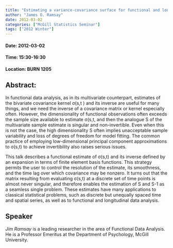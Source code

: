 ```yaml
---
title: "Estimating a variance-covariance surface for functional and longitudinal data"
author: "James O. Ramsay"
date: 2012-03-02
categories: ["McGill Statistics Seminar"]
tags: ["2012 Winter"]
---
```


#### Date: 2012-03-02
#### Time: 15:30-16:30
#### Location: BURN 1205

## Abstract:

	
	
In functional data analysis, as in its multivariate counterpart, estimates of the bivariate covariance kernel σ(s,t ) and its inverse are useful for many things, and we need the inverse of a covariance matrix or kernel especially often.  However, the dimensionality of functional observations often exceeds the sample size available to estimate σ(s,t, and then the analogue S of the multivariate sample estimate is singular and non-invertible.   Even when this is not the case, the high dimensionality S often implies unacceptable sample variability and loss of degrees of freedom for model fitting.   The common practice of employing low-dimensional principal component approximations to σ(s,t) to achieve invertibility also raises serious issues.


This talk describes a functional estimate of σ(s,t) and its inverse defined by an expansion in terms of finite element basis functions.   This strategy permits the user to control the resolution of the estimate, its smoothness, and the time lag over which covariance may be nonzero.   It turns out that the matrix resulting from evaluating σ(s,t) at a discrete set of time points is almost never singular, and therefore enables the estimation of S and S-1 as a seamless single problem.  These estimates have many applications to classical statistical problems, such as discrete but unequally spaced time and spatial series, as well as to functional and longitudinal data analysis.

## Speaker

*Jim Ramsay* is a leading researcher in the area of Functional Data Analysis. He is a Professor Emeritus at the Department of Psychology, McGill University.